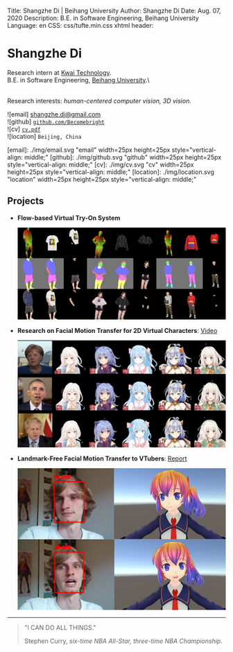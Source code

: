 Title:   Shangzhe Di | Beihang University
Author:  Shangzhe Di
Date:    Aug. 07, 2020
Description: B.E. in Software Engineering, Beihang University
Language: en
CSS: css/tufte.min.css
xhtml header: <script async src="https://www.googletagmanager.com/gtag/js?id=UA-38178018-3"></script><script>window.dataLayer = window.dataLayer || []; function gtag(){dataLayer.push(arguments);} gtag('js', new Date()); gtag('config', 'UA-38178018-3');</script>

Shangzhe Di
===========

Research intern at [Kwai Technology][KWAI].\
B.E. in Software Engineering, [Beihang University][BUAA].\

\
Research interests: *human-centered computer vision, 3D vision.*

![email] <shangzhe.di@gmail.com>\
![github] [`github.com/Becomebright`](https://github.com/Becomebright)\
![cv] [`cv.pdf`](./cv.pdf)\
![location] `Beijing, China`

[BUAA]: https://ev.buaa.edu.cn/
[KWAI]: https://www.kwai.com/
[email]: ./img/email.svg "email" width=25px height=25px style="vertical-align: middle;"
[github]: ./img/github.svg "github" width=25px height=25px style="vertical-align: middle;"
[cv]: ./img/cv.svg "cv" width=25px height=25px style="vertical-align: middle;"
[location]: ./img/location.svg "location" width=25px height=25px style="vertical-align: middle;"

Projects
----------
* **Flow-based Virtual Try-On System**

    ![](img/virtual_try-on.png)

* **Research on Facial Motion Transfer for 2D Virtual Characters**: <a href="https://www.bilibili.com/video/BV1q54y1m7jG/" target="blank"> Video</a>

    ![](img/vtuber2.png)
    
* **Landmark-Free Facial Motion Transfer to VTubers**: <a href="pubs/vtuber_summary.pdf" target="blank"> Report</a>

	![](img/vtuber.png)

---

<div class="epigraph">
<blockquote>
<p>"I CAN DO ALL THINGS."</p>
<footer>Stephen Curry, <cite>six-time NBA All-Star, three-time NBA Championship.</cite></footer>
</blockquote>
</div>

